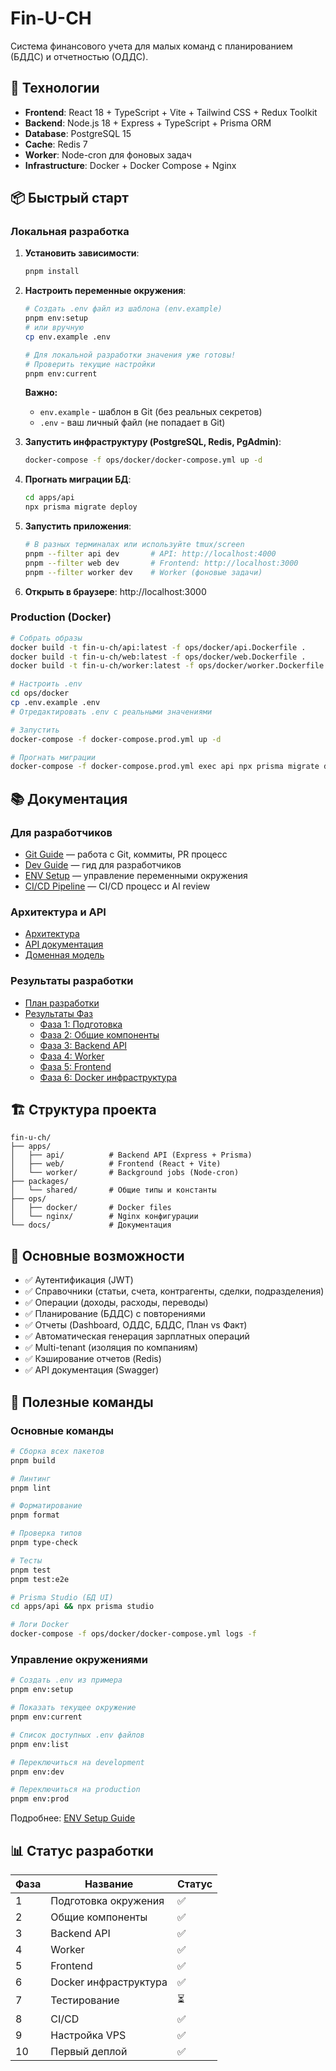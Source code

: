 # Fin-U-CH

Система финансового учета для малых команд с планированием (БДДС) и отчетностью (ОДДС).

## 🚀 Технологии

- **Frontend**: React 18 + TypeScript + Vite + Tailwind CSS + Redux Toolkit
- **Backend**: Node.js 18 + Express + TypeScript + Prisma ORM
- **Database**: PostgreSQL 15
- **Cache**: Redis 7
- **Worker**: Node-cron для фоновых задач
- **Infrastructure**: Docker + Docker Compose + Nginx

## 📦 Быстрый старт

### Локальная разработка

1. **Установить зависимости**:

   ```bash
   pnpm install
   ```

2. **Настроить переменные окружения**:

   ```bash
   # Создать .env файл из шаблона (env.example)
   pnpm env:setup
   # или вручную
   cp env.example .env

   # Для локальной разработки значения уже готовы!
   # Проверить текущие настройки
   pnpm env:current
   ```

   **Важно:**
   - `env.example` - шаблон в Git (без реальных секретов)
   - `.env` - ваш личный файл (не попадает в Git)

3. **Запустить инфраструктуру (PostgreSQL, Redis, PgAdmin)**:

   ```bash
   docker-compose -f ops/docker/docker-compose.yml up -d
   ```

4. **Прогнать миграции БД**:

   ```bash
   cd apps/api
   npx prisma migrate deploy
   ```

5. **Запустить приложения**:

   ```bash
   # В разных терминалах или используйте tmux/screen
   pnpm --filter api dev       # API: http://localhost:4000
   pnpm --filter web dev       # Frontend: http://localhost:3000
   pnpm --filter worker dev    # Worker (фоновые задачи)
   ```

6. **Открыть в браузере**: http://localhost:3000

### Production (Docker)

```bash
# Собрать образы
docker build -t fin-u-ch/api:latest -f ops/docker/api.Dockerfile .
docker build -t fin-u-ch/web:latest -f ops/docker/web.Dockerfile .
docker build -t fin-u-ch/worker:latest -f ops/docker/worker.Dockerfile .

# Настроить .env
cd ops/docker
cp .env.example .env
# Отредактировать .env с реальными значениями

# Запустить
docker-compose -f docker-compose.prod.yml up -d

# Прогнать миграции
docker-compose -f docker-compose.prod.yml exec api npx prisma migrate deploy
```

## 📚 Документация

### Для разработчиков

- [Git Guide](docs/GIT_GUIDE.md) — работа с Git, коммиты, PR процесс
- [Dev Guide](docs/DEV_GUIDE.md) — гид для разработчиков
- [ENV Setup](docs/ENV_SETUP.md) — управление переменными окружения
- [CI/CD Pipeline](docs/CI_CD.md) — CI/CD процесс и AI review

### Архитектура и API

- [Архитектура](docs/ARCHITECTURE.md)
- [API документация](docs/API.md)
- [Доменная модель](docs/DOMAIN_MODEL.md)

### Результаты разработки

- [План разработки](docs/IMPLEMENTATION_ROADMAP.md)
- [Результаты Фаз](docs/)
  - [Фаза 1: Подготовка](docs/PHASE1_RESULTS.md)
  - [Фаза 2: Общие компоненты](docs/PHASE2_RESULTS.md)
  - [Фаза 3: Backend API](docs/PHASE3_RESULTS.md)
  - [Фаза 4: Worker](docs/PHASE4_RESULTS.md)
  - [Фаза 5: Frontend](docs/PHASE5_RESULTS.md)
  - [Фаза 6: Docker инфраструктура](docs/PHASE6_RESULTS.md)

## 🏗️ Структура проекта

```
fin-u-ch/
├── apps/
│   ├── api/          # Backend API (Express + Prisma)
│   ├── web/          # Frontend (React + Vite)
│   └── worker/       # Background jobs (Node-cron)
├── packages/
│   └── shared/       # Общие типы и константы
├── ops/
│   ├── docker/       # Docker files
│   └── nginx/        # Nginx конфигурации
└── docs/             # Документация
```

## 🎯 Основные возможности

- ✅ Аутентификация (JWT)
- ✅ Справочники (статьи, счета, контрагенты, сделки, подразделения)
- ✅ Операции (доходы, расходы, переводы)
- ✅ Планирование (БДДС) с повторениями
- ✅ Отчеты (Dashboard, ОДДС, БДДС, План vs Факт)
- ✅ Автоматическая генерация зарплатных операций
- ✅ Multi-tenant (изоляция по компаниям)
- ✅ Кэширование отчетов (Redis)
- ✅ API документация (Swagger)

## 🔧 Полезные команды

### Основные команды

```bash
# Сборка всех пакетов
pnpm build

# Линтинг
pnpm lint

# Форматирование
pnpm format

# Проверка типов
pnpm type-check

# Тесты
pnpm test
pnpm test:e2e

# Prisma Studio (БД UI)
cd apps/api && npx prisma studio

# Логи Docker
docker-compose -f ops/docker/docker-compose.yml logs -f
```

### Управление окружениями

```bash
# Создать .env из примера
pnpm env:setup

# Показать текущее окружение
pnpm env:current

# Список доступных .env файлов
pnpm env:list

# Переключиться на development
pnpm env:dev

# Переключиться на production
pnpm env:prod
```

Подробнее: [ENV Setup Guide](docs/ENV_SETUP.md)

## 📊 Статус разработки

| Фаза | Название              | Статус |
| ---- | --------------------- | ------ |
| 1    | Подготовка окружения  | ✅     |
| 2    | Общие компоненты      | ✅     |
| 3    | Backend API           | ✅     |
| 4    | Worker                | ✅     |
| 5    | Frontend              | ✅     |
| 6    | Docker инфраструктура | ✅     |
| 7    | Тестирование          | ⏳     |
| 8    | CI/CD                 | ✅     |
| 9    | Настройка VPS         | ✅     |
| 10   | Первый деплой         | ✅     |

